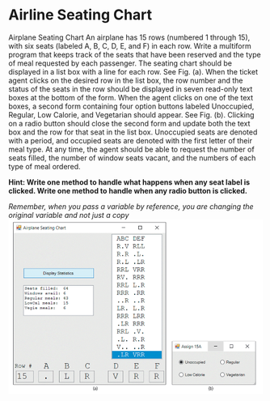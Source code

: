 # Airline Seating Chart
Airplane Seating Chart An airplane has 15 rows (numbered 1 through 15), with six seats (labeled A, B, C, D, E, and F) in each row. Write a multiform program that keeps track of the seats that have been reserved and the type of meal requested by each passenger. The seating chart should be displayed in a list box with a line for each row. See Fig. (a). When the ticket agent clicks on the desired row in the list box, the row number and the status of the seats in the row should be displayed in seven read-only text boxes at the bottom of the form. When the agent clicks on one of the text boxes, a second form containing four option buttons labeled Unoccupied, Regular, Low Calorie, and Vegetarian should appear. See Fig. (b). Clicking on a radio button should close the second form and update both the text box and the row for that seat in the list box. Unoccupied seats are denoted with a period, and occupied seats are denoted with the first letter of their meal type. At any time, the agent should be able to request the number of seats filled, the number of window seats vacant, and the numbers of each type of meal ordered.

**Hint: Write one method to handle what happens when any seat label is clicked. Write one method to handle when any radio button is clicked.**

*Remember, when you pass a variable by reference, you are changing the original variable and not just a copy*
![airline.PNG](airline.PNG)
